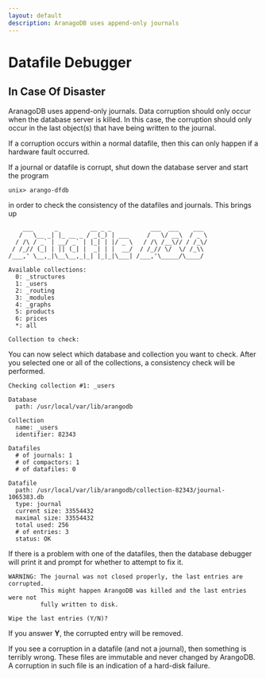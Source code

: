 ```yaml
---
layout: default
description: AranagoDB uses append-only journals
---
```

Datafile Debugger
=================

In Case Of Disaster
-------------------

AranagoDB uses append-only journals. Data corruption should only occur when the
database server is killed. In this case, the corruption should only occur in the
last object(s) that have being written to the journal.

If a corruption occurs within a normal datafile, then this can only happen if a
hardware fault occurred.

If a journal or datafile is corrupt, shut down the database server and start
the program

    unix> arango-dfdb

in order to check the consistency of the datafiles and journals. This brings up

        ___      _         __ _ _           ___  ___    ___ 
       /   \__ _| |_ __ _ / _(_) | ___     /   \/ __\  / _ \
      / /\ / _` | __/ _` | |_| | |/ _ \   / /\ /__\// / /_\/
     / /_// (_| | || (_| |  _| | |  __/  / /_// \/  \/ /_\\ 
    /___,' \__,_|\__\__,_|_| |_|_|\___| /___,'\_____/\____/ 

    Available collections:
      0: _structures
      1: _users
      2: _routing
      3: _modules
      4: _graphs
      5: products
      6: prices
      *: all

    Collection to check: 

You can now select which database and collection you want to check. After you selected 
one or all of the collections, a consistency check will be performed.

    Checking collection #1: _users

    Database
      path: /usr/local/var/lib/arangodb

    Collection
      name: _users
      identifier: 82343

    Datafiles
      # of journals: 1
      # of compactors: 1
      # of datafiles: 0

    Datafile
      path: /usr/local/var/lib/arangodb/collection-82343/journal-1065383.db
      type: journal
      current size: 33554432
      maximal size: 33554432
      total used: 256
      # of entries: 3
      status: OK

If there is a problem with one of the datafiles, then the database debugger will print it
and prompt for whether to attempt to fix it.

    WARNING: The journal was not closed properly, the last entries are corrupted.
             This might happen ArangoDB was killed and the last entries were not
             fully written to disk.

    Wipe the last entries (Y/N)?

If you answer **Y**, the corrupted entry will be removed.

If you see a corruption in a datafile (and not a journal), then something is
terribly wrong. These files are immutable and never changed by ArangoDB. A
corruption in such file is an indication of a hard-disk failure.

